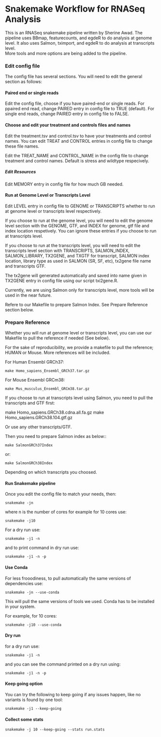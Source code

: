 Snakemake Workflow for RNASeq Analysis 
==========================================================================


This is an RNASeq snakemake pipeline written by Sherine Awad. 
The pipeline uses BBmap, featurecounts, and egdeR to do analysis at genome level. It also uses Salmon, tximport, and egdeR to do analysis at transcripts level.  
More tools and more options are being added to the pipeline. 

### Edit config file 

The config file has several sections. You will need to edit the general section as follows: 

#### Paired end or single reads 

Edit the config file, choose if you have paired-end or single reads. For ppaired end read, change PAIRED entry in config file to TRUE (default). For single end reads, change PAIRED entry in config file to FALSE. 


#### Choose and edit your treatment and controls files and names

Edit the treatment.tsv and control.tsv to have your treatments and control names.  You can edit TREAT and CONTROL entries in config file to change these file names. 

Edit the TREAT_NAME  and CONTROL_NAME in the config file to change treatment and control names. Default is stress and wildtype respecively. 


##### Edit Resources 

Edit MEMORY entry in config file for how much GB needed. 

#### Run at Genome Level or Transcripts Level 

Edit LEVEL entry in config file to GENOME or TRANSCRIPTS whether to run at genome level or transcripts level respectively. 
 

If you choose to run at the genome level, you will need to edit the genome level section with the GENOME, GTF, and INDEX for genome, gtf file and index location respetively. You can ignore these entries if you choose to run at transcripts level.  

If you choose to run at the transcripts level, you will need to edit the transcripts level section with TRANSCRIPTS, SALMON_INDEX, SALMON_LIBRARY, TX2GENE, and TXGTF for transcript, SALMON index location, library type as used in SALMON (SR, SF, etc), tx2gene file name and transcripts GTF. 

The tx2gene will generated automatically and saved into name given in TX2GENE entry in config file using our script txi2gene.R. 

Currently, we are using Salmon only for transcripts level, more tools will be used in the near future. 

Refere to our Makefile to prepare Salmon Index. See Prepare Reference section below. 


### Prepare Reference

Whether you will run at genome level or transcripts level, you can use our  Makefile to pull the reference if needed (See below). 

For the sake of reproducibility, we provide a makefile to pull the reference; HUMAN or Mouse. More references will be included.


For Human Ensembl GRCh37:


    make Homo_sapiens_Ensembl_GRCh37.tar.gz

For Mouse Ensembl GRCm38:


    make Mus_musculus_Ensembl_GRCm38.tar.gz

If you choose to run at transcripts level using Salmon, you need to pull the transcripts and GTF first: 

   make Homo_sapiens.GRCh38.cdna.all.fa.gz
   make Homo_sapiens.GRCh38.104.gtf.gz

Or use any other transcripts/GTF.  


Then you need to prepare Salmon index as below:: 

   
    make SalmonGRCh37Index

or: 

    make SalmonGRCh38Index


Depending on which transcripts you choosed. 


#### Run Snakemake pipeline 

Once you edit the config file to match your needs, then:  


    snakemake -jn 

where n is the number of cores for example for 10 cores use:


    snakemake -j10 


For a dry run use: 
  
  
    snakemake -j1 -n 


and to print command in dry run use: 

  
    snakemake -j1 -n -p 

  
#### Use Conda 

For less frooodiness, to pull automatically the same versions of dependencies use:

    snakemake -jn --use-conda

This will pull the same versions of tools we used. Conda has to be installed in your system.

For example, for 10 cores:

    snakemake -j10 --use-conda


#### Dry run 

for a dry run use:

    snakemake -j1 -n

and you can see the command printed on a dry run using:

    snakemake -j1 -n -p


#### Keep going option 


You can try the following to keep going if any issues happen, like no variants is found by one tool:

    snakemake -j1 --keep-going


#### Collect some stats 

    snakemake -j 10 --keep-going --stats run.stats


 
